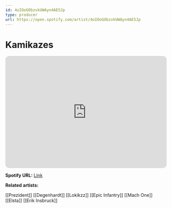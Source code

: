 ```yaml
---
id: 4oIOoGObzvkUWAyn4AE5Jp
type: producer
url: https://open.spotify.com/artist/4oIOoGObzvkUWAyn4AE5Jp
---
```

# Kamikazes

<iframe style="border-radius:12px" src="https://open.spotify.com/embed/artist/4oIOoGObzvkUWAyn4AE5Jp" width="100%" height="352" frameBorder="0" allowfullscreen="" allow="autoplay; clipboard-write; encrypted-media; fullscreen; picture-in-picture" loading="lazy"></iframe>

**Spotify URL:** [Link](https://open.spotify.com/artist/4oIOoGObzvkUWAyn4AE5Jp)

**Related artists:**

[[Prezident]]
[[Degenhardt]]
[[Lokikzz]]
[[Epic Infantry]]
[[Mach One]]
[[Elsta]]
[[Erik Insbruck]]
